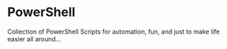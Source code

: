 # PowerShell
Collection of PowerShell Scripts for automation, fun, and just to make life easier all around...
